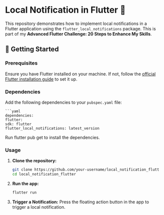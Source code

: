 # Local Notification in Flutter 🚀

This repository demonstrates how to implement local notifications in a Flutter application using the `flutter_local_notifications` package. This is part of my **Advanced Flutter Challenge: 20 Steps to Enhance My Skills**.

## 🚀 Getting Started

### Prerequisites

Ensure you have Flutter installed on your machine. If not, follow the [official Flutter installation guide](https://flutter.dev/docs/get-started/install) to set it up.

### Dependencies

Add the following dependencies to your `pubspec.yaml` file:

    ```yaml
    dependencies:
    flutter:
    sdk: flutter
    flutter_local_notifications: latest_version
Run flutter pub get to install the dependencies.

### Usage

1. **Clone the repository:**

   ```bash
   git clone https://github.com/your-username/local_notification_flutter.git
   cd local_notification_flutter

2. **Run the app:**

      ```bash
      flutter run

3. **Trigger a Notification:**
  Press the floating action button in the app to trigger a local notification.



